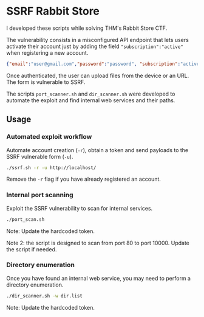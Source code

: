 # SSRF Rabbit Store

I developed these scripts while solving THM's Rabbit Store CTF.

The vulnerability consists in a misconfigured API endpoint that lets users activate their account just by adding the field `"subscription":"active"` when registering a new account.

```json
{"email":"user@gmail.com","password":"password", "subscription":"active"}
```

Once authenticated, the user can upload files from the device or an URL. The form is vulnerable to SSRF.

The scripts `port_scanner.sh` and `dir_scanner.sh` were developed to automate the exploit and find internal web services and their paths.

## Usage

### Automated exploit workflow

Automate account creation (`-r`), obtain a token and send payloads to the SSRF vulnerable form (`-u`).  

```sh
./ssrf.sh -r -u http://localhost/
```

Remove the `-r` flag if you have already registered an account.

### Internal port scanning

Exploit the SSRF vulnerability to scan for internal services.

```sh
./port_scan.sh
```

Note: Update the hardcoded token. 

Note 2: the script is designed to scan from port 80 to port 10000. Update the script if needed.


### Directory enumeration

Once you have found an internal web service, you may need to perform a directory enumeration.

```sh
./dir_scanner.sh -w dir.list
```

Note: Update the hardcoded token. 
